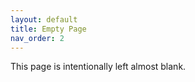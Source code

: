 ```yaml
---
layout: default
title: Empty Page
nav_order: 2
---
```


This page is intentionally left almost blank.


